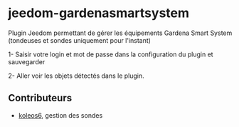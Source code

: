 # jeedom-gardenasmartsystem
Plugin Jeedom permettant de gérer les équipements Gardena Smart System (tondeuses et sondes uniquement pour l'instant)


1- Saisir votre login et mot de passe dans la configuration du plugin et sauvegarder

2- Aller voir les objets détectés dans le plugin.

Contributeurs
------------
- [koleos6](https://github.com/koleos6), gestion des sondes

